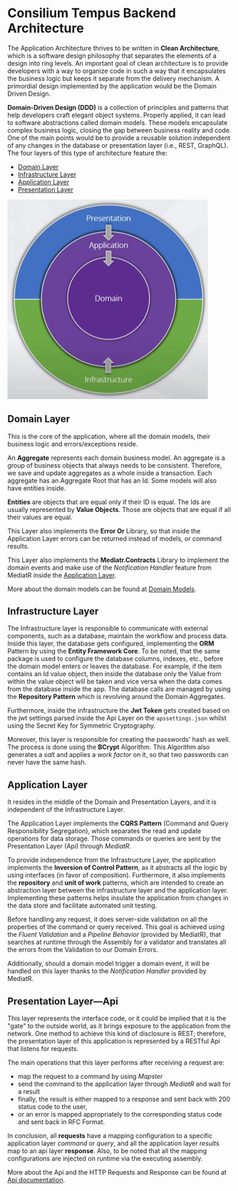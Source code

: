 # Consilium Tempus Backend Architecture

The Application Architecture thrives to be written in **Clean Architecture**,
which is a software design philosophy that separates the elements of a design into ring levels.
An important goal of clean architecture is
to provide developers with a way
to organize code in such a way that it encapsulates the business logic
but keeps it separate from the delivery mechanism.
A primordial design implemented by the application would be the Domain Driven Design.

**Domain-Driven Design (DDD)**
is a collection of principles and patterns that help developers craft elegant object systems.
Properly applied, it can lead to software abstractions called domain models.
These models encapsulate complex business logic, closing the gap between business reality and code.
One of the main points would be
to provide a reusable solution independent of any changes in the database or presentation layer (i.e., REST, GraphQL).
<br>
The four layers of this type of architecture feature the:
- [Domain Layer](#domain-layer)
- [Infrastructure Layer](#infrastructure-layer)
- [Application Layer](#application-layer)
- [Presentation Layer](#presentation-layer---api)

<img src="./images/clean-architecture.png" alt="Clean Architecture" width="450"/>

## Domain Layer

This is the core of the application, where all the domain models, their business logic and errors/exceptions reside.

An **Aggregate** represents each domain business model.
An aggregate is a group of business objects that always needs to be consistent.
Therefore, we save and update aggregates as a whole inside a transaction.
Each aggregate has an Aggregate Root that has an Id.
Some models will also have entities inside.

**Entities** are objects that are equal only if their ID is equal.
The Ids are usually represented by **Value Objects**.
Those are objects that are equal if all their values are equal.

This Layer also implements the **Error Or** Library,
so that inside the Application Layer errors can be returned instead of models, or command results.

This Layer also implements the **Mediatr.Contracts** Library to implement the domain events
and make use of the *Notification Handler* feature from MediatR inside the [Application Layer](#application-layer).

More about the domain models can be found at [Domain Models](./Domain.md).

## Infrastructure Layer

The Infrastructure layer is responsible to communicate with external components, such as a database,
maintain the workflow and process data.
Inside this layer, the database gets configured,
implementing the **ORM** Pattern by using the **Entity Framework Core**.
To be noted, that the same package is used to configure the database columns, indexes, etc.,
before the domain model enters or leaves the database.
For example, if the item contains an Id value object,
then inside the database only the Value from within the value object will be taken and vice versa
when the data comes from the database inside the app.
The database calls are managed by using the **Repository Pattern** which is revolving around the Domain Aggregates.

Furthermore, inside the infrastructure the **Jwt Token** gets created
based on the jwt settings parsed inside the Api Layer on the `apssettings.json`
whilst using the Secret Key for Symmetric Cryptography.

Moreover, this layer is responsible for creating the passwords' hash as well.
The process is done using the **BCrypt** Algorithm.
This Algorithm also generates a _salt_ and applies a _work factor_ on it,
so that two passwords can never have the same hash.

## Application Layer

It resides in the middle of the Domain and Presentation Layers, and it is independent of the Infrastructure Layer.

The Application Layer implements the **CQRS Pattern** (Command and Query Responsibility Segregation),
which separates the read and update operations for data storage.
Those commands or queries are sent by the Presentation Layer (Api) through _MediatR_.

To provide independence from the Infrastructure Layer, the application implements the **Inversion of Control Pattern**,
as it abstracts all the logic by using interfaces (in favor of composition).
Furthermore, it also implements the **repository** and **unit of work** patterns,
which are intended to create an abstraction layer between the infrastructure layer and the application layer.
Implementing these patterns helps insulate the application from changes in the data store
and facilitate automated unit testing.

Before handling any request, it does server-side validation on all the properties of the command or query received.
This goal is achieved using the _Fluent Validation_ and a _Pipeline Behavior_ (provided by MediatR),
that searches at runtime through the Assembly for a validator
and translates all the errors from the Validation to our Domain Errors.

Additionally, should a domain model trigger a domain event,
it will be handled on this layer thanks to the *Notification Handler* provided by MediatR.

## Presentation Layer—Api

This layer represents the interface code, or it could be implied that it is the "gate" to the outside world,
as it brings exposure to the application from the network.
One method to achieve this kind of disclosure is REST;
therefore, the presentation layer of this application is represented by a RESTful Api that listens for requests.

The main operations that this layer performs after receiving a request are:

- map the request to a command by using _Mapster_
- send the command to the application layer through _MediatR_ and wait for a result
- finally, the result is either mapped to a response and sent back with 200 status code to the user,
- or an error is mapped appropriately to the corresponding status code and sent back in RFC Format.

In conclusion, all **requests** have a mapping configuration to a specific application layer *command* or *query*,
and all the application layer *results* map to an api layer **response**.
Also, to be noted that all the mapping configurations are injected on runtime via the executing assembly.

More about the Api and the HTTP Requests and Response can be found at [Api documentation](Api.md).
